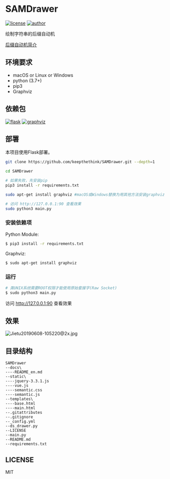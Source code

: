 # SAMDrawer

[![license](https://img.shields.io/github/license/keepthethink/SAMDrawer.svg)](https://github.com/keepthethink/SAMDrawer/blob/master/LICENSE)
[![author](https://img.shields.io/badge/Author-Helium-blue.svg)](https://github.com/keepthethink/)

绘制字符串的后缀自动机

[后缀自动机简介](https://oi-wiki.org/string/sam/)

## 环境要求

* macOS or Linux or Windows
* python (3.7+)
* pip3
* Graphviz

## 依赖包

[![flask](https://img.shields.io/pypi/v/flask.svg?label=flask)](https://pypi.org/project/flask/)
[![graphviz](https://img.shields.io/pypi/v/graphviz.svg?label=graphviz)](https://pypi.org/project/graphviz/)

## 部署

本项目使用Flask部署。

```bash
git clone https://github.com/keepthethink/SAMDrawer.git --depth=1

cd SAMDrawer

# 如果失败，先安装pip
pip3 install -r requirements.txt

sudo apt-get install graphviz #macOS或Windows替换为用其他方法安装graphviz

# 访问 http://127.0.0.1:90 查看效果
sudo python3 main.py
```

### 安装依赖项

Python Module:
```bash
$ pip3 install -r requirements.txt
```

Graphviz:
```bash
$ sudo apt-get install graphviz
```

### 运行

```bash
# 类UNIX系统需要ROOT权限才能使用原始套接字(Raw Socket)
$ sudo python3 main.py
```
访问 <http://127.0.0.1:90> 查看效果

## 效果

![Jietu20190608-105220@2x.jpg](https://i.loli.net/2019/06/08/5cfb234837eba96917.jpg)

## 目录结构

```
SAMDrawer
--docs\
----README_en.md
--static\
----jquery-3.3.1.js
----vue.js
----semantic.css
----semantic.js
--templates\
----base.html
----main.html
--.gitattributes
--.gitignore
--_config.yml
--ds_drawer.py
--LICENSE
--main.py
--README.md
--requirements.txt
```

## LICENSE

MIT

